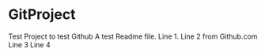# GitProject
Test Project to test Github
A test Readme file.
Line 1.
Line 2 from Github.com
Line 3
Line 4